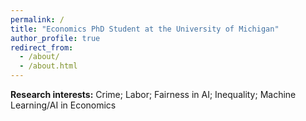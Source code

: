 ```yaml
---
permalink: /
title: "Economics PhD Student at the University of Michigan"
author_profile: true
redirect_from: 
  - /about/
  - /about.html
---
```


**Research interests:** Crime; Labor; Fairness in AI; Inequality; Machine Learning/AI in Economics